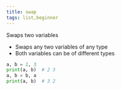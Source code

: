 ```yaml
---
title: swap
tags: list,beginner
---
```


Swaps two variables

- Swaps any two variables of any type
- Both variables can be of different types

```py
a, b = 2, 3
print(a, b)  # 2 3
a, b = b, a
print(a, b)  # 3 2  
```
